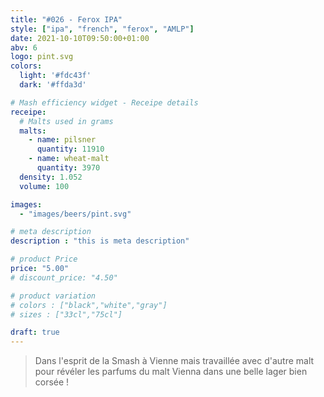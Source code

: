 ```yaml
---
title: "#026 - Ferox IPA"
style: ["ipa", "french", "ferox", "AMLP"]
date: 2021-10-10T09:50:00+01:00
abv: 6
logo: pint.svg
colors:
  light: '#fdc43f'
  dark: '#ffda3d'

# Mash efficiency widget - Receipe details
receipe:
  # Malts used in grams
  malts:
    - name: pilsner
      quantity: 11910
    - name: wheat-malt
      quantity: 3970
  density: 1.052
  volume: 100

images:
  - "images/beers/pint.svg"

# meta description
description : "this is meta description"

# product Price
price: "5.00"
# discount_price: "4.50"

# product variation
# colors : ["black","white","gray"]
# sizes : ["33cl","75cl"]

draft: true
---
```


> Dans l'esprit de la Smash à Vienne mais travaillée avec d'autre malt pour révéler les parfums du malt Vienna dans une belle lager bien corsée !
